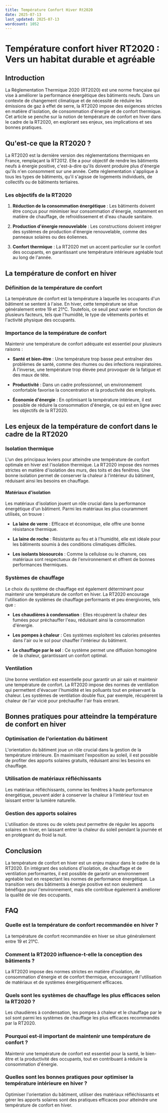 ```yaml
---
title: Température Confort Hiver Rt2020
date: 2025-07-13
last_updated: 2025-07-13
wordcount: 1052
---
```


# Température confort hiver RT2020 : Vers un habitat durable et agréable

## Introduction

La Réglementation Thermique 2020 (RT2020) est une norme française qui vise à améliorer la performance énergétique des bâtiments neufs. Dans un contexte de changement climatique et de nécessité de réduire les émissions de gaz à effet de serre, la RT2020 impose des exigences strictes en matière d'isolation, de consommation d'énergie et de confort thermique. Cet article se penche sur la notion de température de confort en hiver dans le cadre de la RT2020, en explorant ses enjeux, ses implications et ses bonnes pratiques.

## Qu'est-ce que la RT2020 ?

La RT2020 est la dernière version des réglementations thermiques en France, remplaçant la RT2012. Elle a pour objectif de rendre les bâtiments neufs à énergie positive, c'est-à-dire qu'ils doivent produire plus d'énergie qu'ils n'en consomment sur une année. Cette réglementation s'applique à tous les types de bâtiments, qu'il s'agisse de logements individuels, de collectifs ou de bâtiments tertiaires.

### Les objectifs de la RT2020

1. **Réduction de la consommation énergétique** : Les bâtiments doivent être conçus pour minimiser leur consommation d'énergie, notamment en matière de chauffage, de refroidissement et d'eau chaude sanitaire.
   
2. **Production d'énergie renouvelable** : Les constructions doivent intégrer des systèmes de production d'énergie renouvelable, comme des panneaux solaires ou des éoliennes.

3. **Confort thermique** : La RT2020 met un accent particulier sur le confort des occupants, en garantissant une température intérieure agréable tout au long de l'année.

## La température de confort en hiver

### Définition de la température de confort

La température de confort est la température à laquelle les occupants d'un bâtiment se sentent à l'aise. En hiver, cette température se situe généralement entre 19 et 21°C. Toutefois, ce seuil peut varier en fonction de plusieurs facteurs, tels que l'humidité, le type de vêtements portés et l'activité physique des occupants.

### Importance de la température de confort

Maintenir une température de confort adéquate est essentiel pour plusieurs raisons :

- **Santé et bien-être** : Une température trop basse peut entraîner des problèmes de santé, comme des rhumes ou des infections respiratoires. À l'inverse, une température trop élevée peut provoquer de la fatigue et des maux de tête.

- **Productivité** : Dans un cadre professionnel, un environnement confortable favorise la concentration et la productivité des employés.

- **Économie d'énergie** : En optimisant la température intérieure, il est possible de réduire la consommation d'énergie, ce qui est en ligne avec les objectifs de la RT2020.

## Les enjeux de la température de confort dans le cadre de la RT2020

### Isolation thermique

L'un des principaux leviers pour atteindre une température de confort optimale en hiver est l'isolation thermique. La RT2020 impose des normes strictes en matière d'isolation des murs, des toits et des fenêtres. Une bonne isolation permet de conserver la chaleur à l'intérieur du bâtiment, réduisant ainsi les besoins en chauffage.

#### Matériaux d'isolation

Les matériaux d'isolation jouent un rôle crucial dans la performance énergétique d'un bâtiment. Parmi les matériaux les plus couramment utilisés, on trouve :

- **La laine de verre** : Efficace et économique, elle offre une bonne résistance thermique.

- **La laine de roche** : Résistante au feu et à l'humidité, elle est idéale pour les bâtiments soumis à des conditions climatiques difficiles.

- **Les isolants biosourcés** : Comme la cellulose ou le chanvre, ces matériaux sont respectueux de l'environnement et offrent de bonnes performances thermiques.

### Systèmes de chauffage

Le choix du système de chauffage est également déterminant pour maintenir une température de confort en hiver. La RT2020 encourage l'utilisation de systèmes de chauffage performants et peu énergivores, tels que :

- **Les chaudières à condensation** : Elles récupèrent la chaleur des fumées pour préchauffer l'eau, réduisant ainsi la consommation d'énergie.

- **Les pompes à chaleur** : Ces systèmes exploitent les calories présentes dans l'air ou le sol pour chauffer l'intérieur du bâtiment.

- **Le chauffage par le sol** : Ce système permet une diffusion homogène de la chaleur, garantissant un confort optimal.

### Ventilation

Une bonne ventilation est essentielle pour garantir un air sain et maintenir une température de confort. La RT2020 impose des normes de ventilation qui permettent d'évacuer l'humidité et les polluants tout en préservant la chaleur. Les systèmes de ventilation double flux, par exemple, récupèrent la chaleur de l'air vicié pour préchauffer l'air frais entrant.

## Bonnes pratiques pour atteindre la température de confort en hiver

### Optimisation de l'orientation du bâtiment

L'orientation du bâtiment joue un rôle crucial dans la gestion de la température intérieure. En maximisant l'exposition au soleil, il est possible de profiter des apports solaires gratuits, réduisant ainsi les besoins en chauffage.

### Utilisation de matériaux réfléchissants

Les matériaux réfléchissants, comme les fenêtres à haute performance énergétique, peuvent aider à conserver la chaleur à l'intérieur tout en laissant entrer la lumière naturelle.

### Gestion des apports solaires

L'utilisation de stores ou de volets peut permettre de réguler les apports solaires en hiver, en laissant entrer la chaleur du soleil pendant la journée et en protégeant du froid la nuit.

## Conclusion

La température de confort en hiver est un enjeu majeur dans le cadre de la RT2020. En intégrant des solutions d'isolation, de chauffage et de ventilation performantes, il est possible de garantir un environnement agréable tout en respectant les normes de performance énergétique. La transition vers des bâtiments à énergie positive est non seulement bénéfique pour l'environnement, mais elle contribue également à améliorer la qualité de vie des occupants.

## FAQ

### Quelle est la température de confort recommandée en hiver ?

La température de confort recommandée en hiver se situe généralement entre 19 et 21°C.

### Comment la RT2020 influence-t-elle la conception des bâtiments ?

La RT2020 impose des normes strictes en matière d'isolation, de consommation d'énergie et de confort thermique, encourageant l'utilisation de matériaux et de systèmes énergétiquement efficaces.

### Quels sont les systèmes de chauffage les plus efficaces selon la RT2020 ?

Les chaudières à condensation, les pompes à chaleur et le chauffage par le sol sont parmi les systèmes de chauffage les plus efficaces recommandés par la RT2020.

### Pourquoi est-il important de maintenir une température de confort ?

Maintenir une température de confort est essentiel pour la santé, le bien-être et la productivité des occupants, tout en contribuant à réduire la consommation d'énergie.

### Quelles sont les bonnes pratiques pour optimiser la température intérieure en hiver ?

Optimiser l'orientation du bâtiment, utiliser des matériaux réfléchissants et gérer les apports solaires sont des pratiques efficaces pour atteindre une température de confort en hiver.